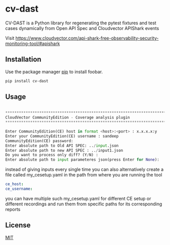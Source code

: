 # cv-dast

CV-DAST is a Python library for regenerating the pytest fixtures and test cases dynamically from Open API Spec and Cloudvector APIShark events 

Visit https://www.cloudvector.com/api-shark-free-observability-security-monitoring-tool/#apishark

## Installation

Use the package manager [pip](https://pip.pypa.io/en/stable/) to install foobar.

```bash
pip install cv-dast
```

## Usage

```python cv-dast 

****************************************************************************************************
CloudVector CommunityEdition - Coverage analysis plugin
****************************************************************************************************

Enter CommunityEdition(CE) host in format <host>:<port> : x.x.x.x:y
Enter your CommunityEdition(CE) username : sandeep
CommunityEdition(CE) password:
Enter absolute path to Old API SPEC: ../input.json
Enter absolute path to new API SPEC : ../input1.json 
Do you want to process only diff? (Y/N) : 
Enter absolute path to input parameteres json(press Enter for None):
```

instead of giving inputs every single time you can also alternatively create a file called my_cesetup.yaml in the path from where you are running the tool

```yaml 
ce_host:
ce_username:
```
you can have multiple such my_cesetup.yaml for different CE setup or different recordings and run them from specific paths for its corresponding reports

## License
[MIT](https://choosealicense.com/licenses/mit/)